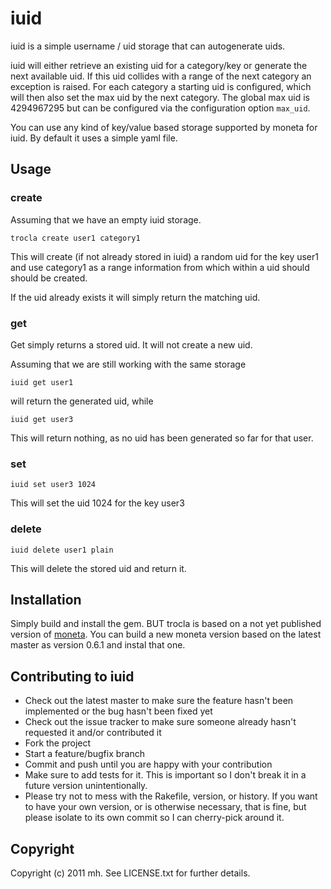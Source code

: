 # iuid

iuid is a simple username / uid storage that can autogenerate uids.

iuid will either retrieve an existing uid for a category/key or generate the next available
uid. If this uid collides with a range of the next category an exception is raised.
For each category a starting uid is configured, which will then also set the max uid by the
next category. The global max uid is 4294967295 but can be configured via the configuration
option `max_uid`.

You can use any kind of key/value based storage supported by moneta for
iuid. By default it uses a simple yaml file.

## Usage

### create

Assuming that we have an empty iuid storage.

    trocla create user1 category1

This will create (if not already stored in iuid) a random uid for the key
user1 and use category1 as a range information from which within a uid should
should be created.

If the uid already exists it will simply return the matching uid.

### get

Get simply returns a stored uid. It will not create a new uid.

Assuming that we are still working with the same storage

    iuid get user1

will return the generated uid, while

    iuid get user3

This will return nothing, as no uid has been generated so far for that user.

### set

    iuid set user3 1024

This will set the uid 1024 for the key user3

### delete

    iuid delete user1 plain

This will delete the stored uid and return it.

## Installation

Simply build and install the gem. BUT trocla is based on a not yet published
version of [moneta](https://github.com/wycats/moneta). You can build a new
moneta version based on the latest master as version 0.6.1 and instal that one.

## Contributing to iuid
 
* Check out the latest master to make sure the feature hasn't been implemented or the bug hasn't been fixed yet
* Check out the issue tracker to make sure someone already hasn't requested it and/or contributed it
* Fork the project
* Start a feature/bugfix branch
* Commit and push until you are happy with your contribution
* Make sure to add tests for it. This is important so I don't break it in a future version unintentionally.
* Please try not to mess with the Rakefile, version, or history. If you want to have your own version, or is otherwise necessary, that is fine, but please isolate to its own commit so I can cherry-pick around it.

## Copyright

Copyright (c) 2011 mh. See LICENSE.txt for
further details.


